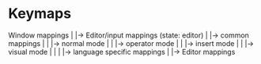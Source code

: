 
# Keymaps


Window mappings
|
|-> Editor/input mappings (state: editor)
| |-> common mappings
| | |-> normal mode
| | |-> operator mode
| | |-> insert mode
| | |-> visual mode
| |
| |-> language specific mappings
|
|-> Editor mappings
